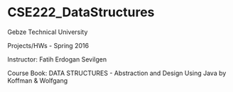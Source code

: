 # CSE222_DataStructures
Gebze Technical University

Projects/HWs - Spring 2016

Instructor: Fatih Erdogan Sevilgen

Course Book: DATA STRUCTURES - Abstraction and Design Using Java by Koffman & Wolfgang
